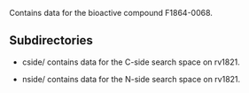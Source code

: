 Contains data for the bioactive compound F1864-0068.

## Subdirectories

- cside/ contains data for the C-side search space on rv1821.

- nside/ contains data for the N-side search space on rv1821.

